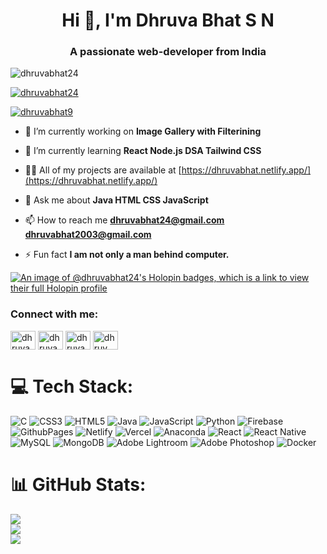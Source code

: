 
<h1 align="center">Hi 👋, I'm Dhruva Bhat S N</h1>
<h3 align="center">A passionate web-developer from India</h3>

<p align="left"> <img src="https://komarev.com/ghpvc/?username=dhruvabhat24&label=Profile%20views&color=00ff00&style=plastic" alt="dhruvabhat24" /> </p>

<p align="left"> <a href="https://github.com/ryo-ma/github-profile-trophy"><img src="https://github-profile-trophy.vercel.app/?username=dhruvabhat24" alt="dhruvabhat24" /></a> </p>

<p align="left"> <a href="https://twitter.com/dhruvabhat9" target="blank"><img src="https://img.shields.io/twitter/follow/dhruvabhat9?logo=twitter&style=for-the-badge" alt="dhruvabhat9" /></a> </p>

- 🔭 I’m currently working on **Image Gallery with Filterining**

- 🌱 I’m currently learning **React Node.js DSA Tailwind CSS**

- 👨‍💻 All of my projects are available at [https://dhruvabhat.netlify.app/](https://dhruvabhat.netlify.app/)

- 💬 Ask me about **Java HTML CSS JavaScript**

- 📫 How to reach me **dhruvabhat24@gmail.com dhruvabhat2003@gmail.com**

- ⚡ Fun fact **I am not only a man behind computer.**

[![An image of @dhruvabhat24's Holopin badges, which is a link to view their full Holopin profile](https://holopin.me/dhruvabhat24)](https://holopin.io/@dhruvabhat24)

<h3 align="left">Connect with me:</h3>
<p align="left">
<a href="https://codepen.io/dhruvabhat24" target="blank"><img align="center" src="https://raw.githubusercontent.com/rahuldkjain/github-profile-readme-generator/master/src/images/icons/Social/codepen.svg" alt="dhruvabhat24" height="30" width="40" /></a>
<a href="https://twitter.com/dhruvabhat9" target="blank"><img align="center" src="https://raw.githubusercontent.com/rahuldkjain/github-profile-readme-generator/master/src/images/icons/Social/twitter.svg" alt="dhruvabhat9" height="30" width="40" /></a>
<a href="https://linkedin.com/in/dhruva bhat" target="blank"><img align="center" src="https://raw.githubusercontent.com/rahuldkjain/github-profile-readme-generator/master/src/images/icons/Social/linked-in-alt.svg" alt="dhruva bhat" height="30" width="40" /></a>
<a href="https://instagram.com/dhruv__bhat_05" target="blank"><img align="center" src="https://raw.githubusercontent.com/rahuldkjain/github-profile-readme-generator/master/src/images/icons/Social/instagram.svg" alt="dhruv__bhat_05" height="30" width="40" /></a>
</p>


# 💻 Tech Stack:
![C](https://img.shields.io/badge/c-%2300599C.svg?style=plastic&logo=c&logoColor=white) ![CSS3](https://img.shields.io/badge/css3-%231572B6.svg?style=plastic&logo=css3&logoColor=white) ![HTML5](https://img.shields.io/badge/html5-%23E34F26.svg?style=plastic&logo=html5&logoColor=white) ![Java](https://img.shields.io/badge/java-%23ED8B00.svg?style=plastic&logo=openjdk&logoColor=white) ![JavaScript](https://img.shields.io/badge/javascript-%23323330.svg?style=plastic&logo=javascript&logoColor=%23F7DF1E) ![Python](https://img.shields.io/badge/python-3670A0?style=plastic&logo=python&logoColor=ffdd54) ![Firebase](https://img.shields.io/badge/firebase-%23039BE5.svg?style=plastic&logo=firebase) ![GithubPages](https://img.shields.io/badge/github%20pages-121013?style=plastic&logo=github&logoColor=white) ![Netlify](https://img.shields.io/badge/netlify-%23000000.svg?style=plastic&logo=netlify&logoColor=#00C7B7) ![Vercel](https://img.shields.io/badge/vercel-%23000000.svg?style=plastic&logo=vercel&logoColor=white) ![Anaconda](https://img.shields.io/badge/Anaconda-%2344A833.svg?style=plastic&logo=anaconda&logoColor=white) ![React](https://img.shields.io/badge/react-%2320232a.svg?style=plastic&logo=react&logoColor=%2361DAFB) ![React Native](https://img.shields.io/badge/react_native-%2320232a.svg?style=plastic&logo=react&logoColor=%2361DAFB) ![MySQL](https://img.shields.io/badge/mysql-%2300000f.svg?style=plastic&logo=mysql&logoColor=white) ![MongoDB](https://img.shields.io/badge/MongoDB-%234ea94b.svg?style=plastic&logo=mongodb&logoColor=white) ![Adobe Lightroom](https://img.shields.io/badge/Adobe%20Lightroom-31A8FF.svg?style=plastic&logo=Adobe%20Lightroom&logoColor=white) ![Adobe Photoshop](https://img.shields.io/badge/adobe%20photoshop-%2331A8FF.svg?style=plastic&logo=adobe%20photoshop&logoColor=white) ![Docker](https://img.shields.io/badge/docker-%230db7ed.svg?style=plastic&logo=docker&logoColor=white)
# 📊 GitHub Stats:
![](https://github-readme-stats.vercel.app/api?username=Dhruvabhat24&theme=swift&hide_border=false&include_all_commits=true&count_private=true)<br/>
![](https://github-readme-streak-stats.herokuapp.com/?user=Dhruvabhat24&theme=swift&hide_border=false)<br/>
![](https://github-readme-stats.vercel.app/api/top-langs/?username=Dhruvabhat24&theme=swift&hide_border=false&include_all_commits=true&count_private=true&layout=compact)


<!-- Proudly created with GPRM ( https://gprm.itsvg.in ) -->
